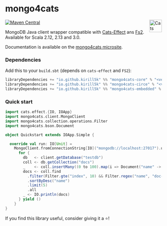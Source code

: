 mongo4cats
==========

[![Maven Central](https://img.shields.io/maven-central/v/io.github.kirill5k/mongo4cats-core_2.13.svg)](http://search.maven.org/#search%7Cga%7C1%mongo4cats-core)
<a href="https://typelevel.org/cats/"><img src="https://typelevel.org/cats/img/cats-badge.svg" height="40px" align="right" alt="Cats friendly" /></a>

MongoDB Java client wrapper compatible with [Cats-Effect](https://typelevel.org/cats-effect/) ans [Fs2](http://fs2.io/).
Available for Scala 2.12, 2.13 and 3.0.

Documentation is available on the [mongo4cats microsite](https://kirill5k.github.io/mongo4cats/docs/).

### Dependencies

Add this to your `build.sbt` (depends on `cats-effect` and `FS2`):

```scala
libraryDependencies += "io.github.kirill5k" %% "mongo4cats-core" % "<version>"
libraryDependencies += "io.github.kirill5k" %% "mongo4cats-circe" % "<version>"// circe support
libraryDependencies += "io.github.kirill5k" %% "mongo4cats-embedded" % "<version>" // embedded-mongodb
```

### Quick start

```scala
import cats.effect.{IO, IOApp}
import mongo4cats.client.MongoClient
import mongo4cats.collection.operations.Filter
import mongo4cats.bson.Document

object Quickstart extends IOApp.Simple {

  override val run: IO[Unit] =
    MongoClient.fromConnectionString[IO]("mongodb://localhost:27017").use { client =>
      for {
        db   <- client.getDatabase("testdb")
        coll <- db.getCollection("docs")
        _    <- coll.insertMany((0 to 100).map(i => Document("name" -> s"doc-$i", "index" -> i)))
        docs <- coll.find
          .filter(Filter.gte("index", 10) && Filter.regex("name", "doc-[1-9]0"))
          .sortByDesc("name")
          .limit(5)
          .all
        _ <- IO.println(docs)
      } yield ()
    }
}
```

If you find this library useful, consider giving it a ⭐!